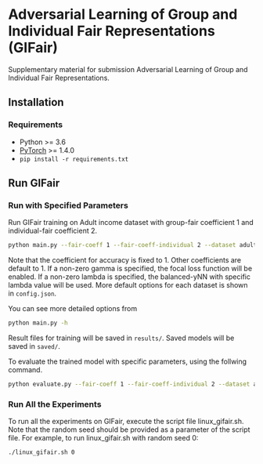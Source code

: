 # Adversarial Learning of Group and Individual Fair Representations (GIFair)
Supplementary material for submission Adversarial Learning of Group and Individual Fair Representations.

## Installation
### Requirements
- Python >= 3.6
- [PyTorch](https://pytorch.org/) >= 1.4.0
- `pip install -r requirements.txt`

## Run GIFair
### Run with Specified Parameters
Run GIFair training on Adult income dataset with group-fair coefficient 1 and individual-fair coefficient 2.
```bash
python main.py --fair-coeff 1 --fair-coeff-individual 2 --dataset adult
```
Note that the coefficient for accuracy is fixed to 1. Other coefficients are default to 1. If a non-zero gamma is specified, the focal loss function will be enabled. If a non-zero lambda is specified, the balanced-yNN with specific lambda value will be used. More default options for each dataset is shown in `config.json`.

You can see more detailed options from
```bash
python main.py -h
```
Result files for training will be saved in `results/`. Saved models will be saved in `saved/`.

To evaluate the trained model with specific parameters, using the follwing command.
```bash
python evaluate.py --fair-coeff 1 --fair-coeff-individual 2 --dataset adult
```

### Run All the Experiments
To run all the experiments on GIFair, execute the script file linux_gifair.sh. Note that the random seed should be provided as a parameter of the script file. For example, to run linux_gifair.sh with random seed 0:
```bash
./linux_gifair.sh 0
```